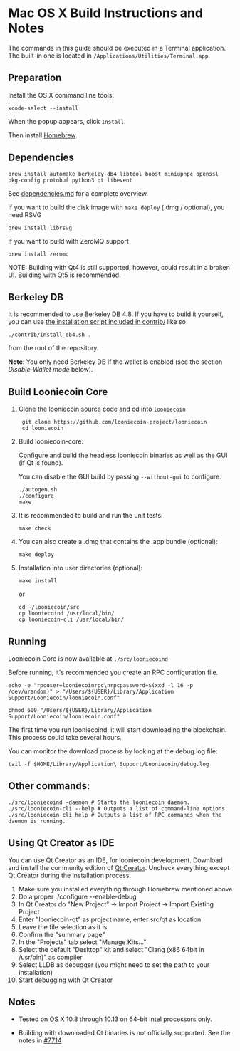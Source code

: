 Mac OS X Build Instructions and Notes
====================================
The commands in this guide should be executed in a Terminal application.
The built-in one is located in `/Applications/Utilities/Terminal.app`.

Preparation
-----------
Install the OS X command line tools:

`xcode-select --install`

When the popup appears, click `Install`.

Then install [Homebrew](https://brew.sh).

Dependencies
----------------------

    brew install automake berkeley-db4 libtool boost miniupnpc openssl pkg-config protobuf python3 qt libevent

See [dependencies.md](dependencies.md) for a complete overview.

If you want to build the disk image with `make deploy` (.dmg / optional), you need RSVG

    brew install librsvg

If you want to build with ZeroMQ support
    
    brew install zeromq

NOTE: Building with Qt4 is still supported, however, could result in a broken UI. Building with Qt5 is recommended.

Berkeley DB
-----------
It is recommended to use Berkeley DB 4.8. If you have to build it yourself,
you can use [the installation script included in contrib/](/contrib/install_db4.sh)
like so

```shell
./contrib/install_db4.sh .
```

from the root of the repository.

**Note**: You only need Berkeley DB if the wallet is enabled (see the section *Disable-Wallet mode* below).

Build Looniecoin Core
------------------------

1. Clone the looniecoin source code and cd into `looniecoin`

        git clone https://github.com/looniecoin-project/looniecoin
        cd looniecoin

2.  Build looniecoin-core:

    Configure and build the headless looniecoin binaries as well as the GUI (if Qt is found).

    You can disable the GUI build by passing `--without-gui` to configure.

        ./autogen.sh
        ./configure
        make

3.  It is recommended to build and run the unit tests:

        make check

4.  You can also create a .dmg that contains the .app bundle (optional):

        make deploy

5.  Installation into user directories (optional):

        make install

    or

        cd ~/looniecoin/src
        cp looniecoind /usr/local/bin/
        cp looniecoin-cli /usr/local/bin/

Running
-------

Looniecoin Core is now available at `./src/looniecoind`

Before running, it's recommended you create an RPC configuration file.

    echo -e "rpcuser=looniecoinrpc\nrpcpassword=$(xxd -l 16 -p /dev/urandom)" > "/Users/${USER}/Library/Application Support/Looniecoin/looniecoin.conf"

    chmod 600 "/Users/${USER}/Library/Application Support/Looniecoin/looniecoin.conf"

The first time you run looniecoind, it will start downloading the blockchain. This process could take several hours.

You can monitor the download process by looking at the debug.log file:

    tail -f $HOME/Library/Application\ Support/Looniecoin/debug.log

Other commands:
-------

    ./src/looniecoind -daemon # Starts the looniecoin daemon.
    ./src/looniecoin-cli --help # Outputs a list of command-line options.
    ./src/looniecoin-cli help # Outputs a list of RPC commands when the daemon is running.

Using Qt Creator as IDE
------------------------
You can use Qt Creator as an IDE, for looniecoin development.
Download and install the community edition of [Qt Creator](https://www.qt.io/download/).
Uncheck everything except Qt Creator during the installation process.

1. Make sure you installed everything through Homebrew mentioned above
2. Do a proper ./configure --enable-debug
3. In Qt Creator do "New Project" -> Import Project -> Import Existing Project
4. Enter "looniecoin-qt" as project name, enter src/qt as location
5. Leave the file selection as it is
6. Confirm the "summary page"
7. In the "Projects" tab select "Manage Kits..."
8. Select the default "Desktop" kit and select "Clang (x86 64bit in /usr/bin)" as compiler
9. Select LLDB as debugger (you might need to set the path to your installation)
10. Start debugging with Qt Creator

Notes
-----

* Tested on OS X 10.8 through 10.13 on 64-bit Intel processors only.

* Building with downloaded Qt binaries is not officially supported. See the notes in [#7714](https://github.com/bitcoin/bitcoin/issues/7714)
